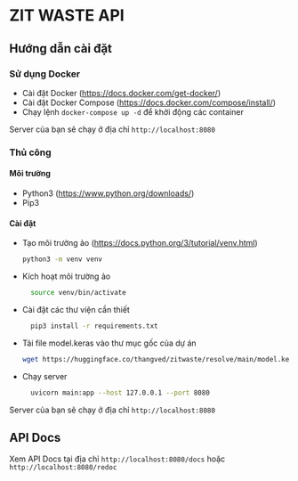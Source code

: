# ZIT WASTE API

## Hướng dẫn cài đặt

### Sử dụng Docker

- Cài đặt Docker (https://docs.docker.com/get-docker/)
- Cài đặt Docker Compose (https://docs.docker.com/compose/install/)
- Chạy lệnh `docker-compose up -d` để khởi động các container

Server của bạn sẽ chạy ở địa chỉ `http://localhost:8080`

### Thủ công

#### Môi trường

- Python3 (https://www.python.org/downloads/)
- Pip3

#### Cài đặt

- Tạo môi trường ảo (https://docs.python.org/3/tutorial/venv.html)

  ```sh
  python3 -m venv venv
  ```

- Kích hoạt môi trường ảo

  ```sh
    source venv/bin/activate
  ```

- Cài đặt các thư viện cần thiết

  ```sh
    pip3 install -r requirements.txt
  ```

- Tải file model.keras vào thư mục gốc của dự án
  ```sh
  wget https://huggingface.co/thangved/zitwaste/resolve/main/model.keras -O model.keras
  ```
- Chạy server
  ```sh
    uvicorn main:app --host 127.0.0.1 --port 8080
  ```

Server của bạn sẽ chạy ở địa chỉ `http://localhost:8080`

## API Docs

Xem API Docs tại địa chỉ `http://localhost:8080/docs` hoặc `http://localhost:8080/redoc`

